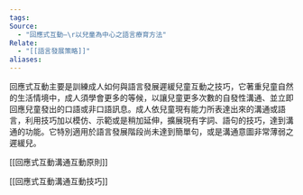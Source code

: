 ```yaml
---
tags: 
Source:
  - "回應式互動—\r以兒童為中心之語言療育方法"
Relate:
  - "[[語言發展策略]]"
aliases:
---
```

回應式互動主要是訓練成人如何與語言發展遲緩兒童互動之技巧，它著重兒童自然的生活情境中，成人須學會更多的等候，以讓兒童更多次數的自發性溝通、並立即回應兒童發出的口語或非口語訊息。成人依兒童現有能力所表達出來的溝通或語言，利用技巧加以模仿、示範或是稍加延伸，擴展現有字詞、語句的技巧，達到溝通的功能。它特別適用於語言發展階段尚未達到簡單句，或是溝通意圖非常薄弱之遲緩兒。

[[回應式互動溝通互動原則]]

[[回應式互動溝通互動技巧]]